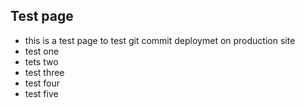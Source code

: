 ## **Test page**

- this is a test page to test git commit deploymet on production site
- test one
- tets two
- test three
- test four
- test five
